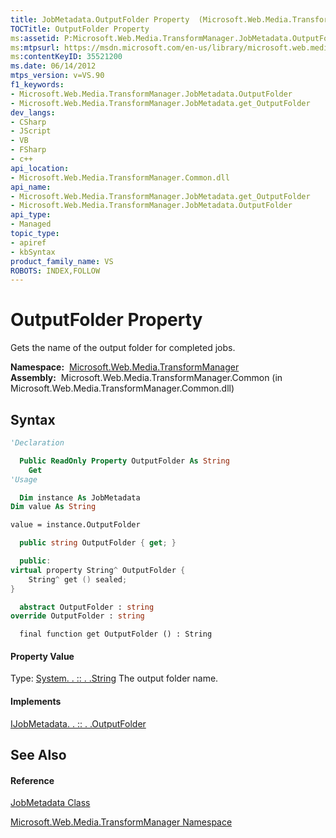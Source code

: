 ```yaml
---
title: JobMetadata.OutputFolder Property  (Microsoft.Web.Media.TransformManager)
TOCTitle: OutputFolder Property
ms:assetid: P:Microsoft.Web.Media.TransformManager.JobMetadata.OutputFolder
ms:mtpsurl: https://msdn.microsoft.com/en-us/library/microsoft.web.media.transformmanager.jobmetadata.outputfolder(v=VS.90)
ms:contentKeyID: 35521200
ms.date: 06/14/2012
mtps_version: v=VS.90
f1_keywords:
- Microsoft.Web.Media.TransformManager.JobMetadata.OutputFolder
- Microsoft.Web.Media.TransformManager.JobMetadata.get_OutputFolder
dev_langs:
- CSharp
- JScript
- VB
- FSharp
- c++
api_location:
- Microsoft.Web.Media.TransformManager.Common.dll
api_name:
- Microsoft.Web.Media.TransformManager.JobMetadata.get_OutputFolder
- Microsoft.Web.Media.TransformManager.JobMetadata.OutputFolder
api_type:
- Managed
topic_type:
- apiref
- kbSyntax
product_family_name: VS
ROBOTS: INDEX,FOLLOW
---
```


# OutputFolder Property

Gets the name of the output folder for completed jobs.

**Namespace:**  [Microsoft.Web.Media.TransformManager](microsoft-web-media-transformmanager-namespace.md)  
**Assembly:**  Microsoft.Web.Media.TransformManager.Common (in Microsoft.Web.Media.TransformManager.Common.dll)

## Syntax

``` vb
'Declaration

  Public ReadOnly Property OutputFolder As String
    Get
'Usage

  Dim instance As JobMetadata
Dim value As String

value = instance.OutputFolder
```

``` csharp
  public string OutputFolder { get; }
```

``` c++
  public:
virtual property String^ OutputFolder {
    String^ get () sealed;
}
```

``` fsharp
  abstract OutputFolder : string
override OutputFolder : string
```

``` jscript
  final function get OutputFolder () : String
```

#### Property Value

Type: [System. . :: . .String](https://msdn.microsoft.com/en-us/library/s1wwdcbf\(v=vs.90\))  
The output folder name.  

#### Implements

[IJobMetadata. . :: . .OutputFolder](ijobmetadata-outputfolder-property-microsoft-web-media-transformmanager.md)  

## See Also

#### Reference

[JobMetadata Class](jobmetadata-class-microsoft-web-media-transformmanager.md)

[Microsoft.Web.Media.TransformManager Namespace](microsoft-web-media-transformmanager-namespace.md)

